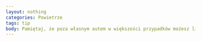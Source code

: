 ```yaml
---
layout: nothing
categories: Powietrze
tags: tip
body: Pamiętaj, że poza własnym autem w większości przypadków możesz liczyć na publiczne środki transportu. Generują one niższą emisję spalin i mniejsze skutki środowiskowe w przeliczeniu na jednego podróżnego. Poruszanie się tramwajem bądź autobusem jest też często bardziej opłacalne niż koszty związane z utrzymaniem samochodu.
---
```

